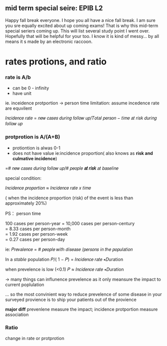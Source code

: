 ## mid term special seire: EPIB L2
Happy fall break everyone. I hope you all have a nice fall break. I am sure you sre equally excited about up coming exams! That is why this mid-term special seriers coming up. This will list several study point I went over. Hopefully that will be helpful for your too. I know it is kind of messy… by all means it s made by an electronic raccoon.

# rates protions, and ratio
### rate is A/b 
- can be 0 - infinity
- have unit
  
ie. inceidence protportion
  -> person time limitation: assume incedence rate are equvilent
  
 𝐼𝑛𝑐𝑖𝑑𝑒𝑛𝑐𝑒 𝑟𝑎𝑡𝑒 = 𝑛𝑒𝑤 𝑐𝑎𝑠𝑒𝑠 𝑑𝑢𝑟𝑖𝑛𝑔 𝑓𝑜𝑙𝑙𝑜𝑤 𝑢𝑝/𝑇𝑜𝑡𝑎𝑙 𝑝𝑒𝑟𝑠𝑜𝑛 − 𝑡𝑖𝑚𝑒 𝑎𝑡 𝑟𝑖𝑠𝑘 𝑑𝑢𝑟𝑖𝑛𝑔 𝑓𝑜𝑙𝑙𝑜𝑤 𝑢𝑝

### protprotion is A/(A+B)
- protiontion is alwas 0-1
- does not have value 
ie:incidence proportion( also knows as **risk and culmative incidence**)

=# 𝑛𝑒𝑤 𝑐𝑎𝑠𝑒𝑠 𝑑𝑢𝑟𝑖𝑛𝑔 𝑓𝑜𝑙𝑙𝑜𝑤 𝑢𝑝/# 𝑝𝑒𝑜𝑝𝑙𝑒  **𝑎𝑡 𝑟𝑖𝑠𝑘** 𝑎𝑡 𝑏𝑎𝑠𝑒𝑙𝑖𝑛𝑒

special condition:

𝐼𝑛𝑐𝑖𝑑𝑒𝑛𝑐𝑒 𝑝𝑟𝑜𝑝𝑜𝑟𝑡𝑖𝑜𝑛  ≈ 𝐼𝑛𝑐𝑖𝑑𝑒𝑛𝑐𝑒 𝑟𝑎𝑡𝑒 𝑥 𝑡𝑖𝑚𝑒

( when the incidence proportion (risk) of the event is less than approximately 20%)

PS： person time

100 cases per person-year = 10,000 cases per person-century    
 = 8.33 cases per person-month              
 = 1.92 cases per person-week            
= 0.27 cases per person-day


ie: 𝑃𝑟𝑒𝑣𝑎𝑙𝑒𝑛𝑐𝑒 = # 𝑝𝑒𝑜𝑝𝑙𝑒 𝑤𝑖𝑡ℎ 𝑑𝑖𝑠𝑒𝑎𝑠𝑒 /𝑝𝑒𝑟𝑠𝑜𝑛𝑠 𝑖𝑛 𝑡ℎ𝑒 𝑝𝑜𝑝𝑢𝑙𝑎𝑡𝑖𝑜𝑛

In a *stable* population 𝑃/( 1 − 𝑃) = 𝐼𝑛𝑐𝑖𝑑𝑒𝑛𝑐𝑒 𝑟𝑎𝑡𝑒 ∗𝐷uration

when prevelence is low (<0.1) 𝑃 ≈ 𝐼𝑛𝑐𝑖𝑑𝑒𝑛𝑐𝑒 𝑟𝑎𝑡𝑒  ∗𝐷uration

-> many things can influnence prevelence as it only meansure the impact to current poplulation

… so the most convinient way to reduce prevelence of some disease in your surveyed provience is to ship your patients out of the provience 

**major diff** prevenlene measure the impact; incidence protportion measure association

### Ratio 
change in rate or protprotion 


